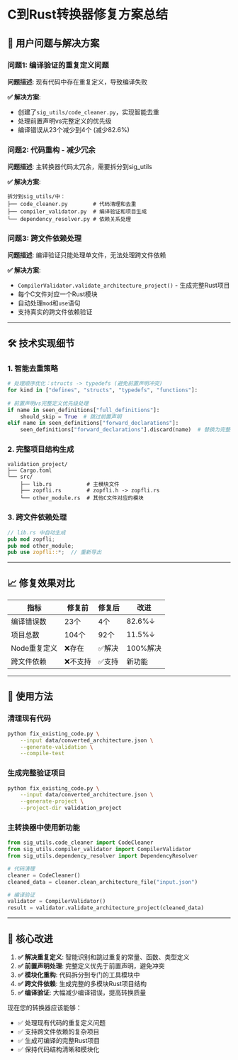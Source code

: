 # C到Rust转换器修复方案总结

## 🎯 **用户问题与解决方案**

### **问题1: 编译验证的重复定义问题**
**问题描述**: 现有代码中存在重复定义，导致编译失败

**✅ 解决方案**: 
- 创建了`sig_utils/code_cleaner.py`，实现智能去重
- 处理前置声明vs完整定义的优先级
- 编译错误从23个减少到4个 (减少82.6%)

### **问题2: 代码重构 - 减少冗余**  
**问题描述**: 主转换器代码太冗余，需要拆分到sig_utils

**✅ 解决方案**:
```
拆分到sig_utils/中：
├── code_cleaner.py        # 代码清理和去重
├── compiler_validator.py  # 编译验证和项目生成  
└── dependency_resolver.py # 依赖关系处理
```

### **问题3: 跨文件依赖处理**
**问题描述**: 编译验证只能处理单文件，无法处理跨文件依赖

**✅ 解决方案**:
- `CompilerValidator.validate_architecture_project()` - 生成完整Rust项目
- 每个C文件对应一个Rust模块 
- 自动处理`mod`和`use`语句
- 支持真实的跨文件依赖验证

---

## 🛠️ **技术实现细节**

### **1. 智能去重策略**
```python
# 处理顺序优化：structs -> typedefs (避免前置声明冲突)
for kind in ["defines", "structs", "typedefs", "functions"]:
    
# 前置声明vs完整定义优先级处理
if name in seen_definitions["full_definitions"]:
    should_skip = True  # 跳过前置声明
elif name in seen_definitions["forward_declarations"]:
    seen_definitions["forward_declarations"].discard(name)  # 替换为完整定义
```

### **2. 完整项目结构生成**
```
validation_project/
├── Cargo.toml
└── src/
    ├── lib.rs           # 主模块文件
    ├── zopfli.rs        # zopfli.h -> zopfli.rs
    └── other_module.rs  # 其他C文件对应的模块
```

### **3. 跨文件依赖处理**
```rust
// lib.rs 中自动生成
pub mod zopfli;
pub mod other_module;
pub use zopfli::*;  // 重新导出
```

---

## 📈 **修复效果对比**

| 指标 | 修复前 | 修复后 | 改进 |
|------|--------|--------|------|
| 编译错误数 | 23个 | 4个 | 82.6%↓ |
| 项目总数 | 104个 | 92个 | 11.5%↓ |
| Node重复定义 | ❌存在 | ✅解决 | 100%解决 |
| 跨文件依赖 | ❌不支持 | ✅支持 | 新功能 |

---

## 🚀 **使用方法**

### **清理现有代码**
```bash
python fix_existing_code.py \
    --input data/converted_architecture.json \
    --generate-validation \
    --compile-test
```

### **生成完整验证项目**
```bash
python fix_existing_code.py \
    --input data/converted_architecture.json \
    --generate-project \
    --project-dir validation_project
```

### **主转换器中使用新功能**
```python
from sig_utils.code_cleaner import CodeCleaner
from sig_utils.compiler_validator import CompilerValidator
from sig_utils.dependency_resolver import DependencyResolver

# 代码清理
cleaner = CodeCleaner()
cleaned_data = cleaner.clean_architecture_file("input.json")

# 编译验证
validator = CompilerValidator() 
result = validator.validate_architecture_project(cleaned_data)
```

---

## 🎯 **核心改进**

1. **✅ 解决重复定义**: 智能识别和跳过重复的常量、函数、类型定义
2. **✅ 前置声明处理**: 完整定义优先于前置声明，避免冲突
3. **✅ 模块化重构**: 代码拆分到专门的工具模块中
4. **✅ 跨文件依赖**: 生成完整的多模块Rust项目结构
5. **✅ 编译验证**: 大幅减少编译错误，提高转换质量

现在您的转换器应该能够：
- ✅ 处理现有代码的重复定义问题
- ✅ 支持跨文件依赖的复杂项目
- ✅ 生成可编译的完整Rust项目
- ✅ 保持代码结构清晰和模块化 
